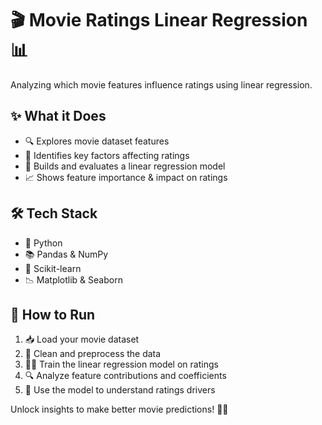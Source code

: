 # 🎬 Movie Ratings Linear Regression 📊

Analyzing which movie features influence ratings using linear regression.


## ✨ What it Does
- 🔍 Explores movie dataset features  
- 📏 Identifies key factors affecting ratings  
- 🤖 Builds and evaluates a linear regression model  
- 📈 Shows feature importance & impact on ratings  


## 🛠️ Tech Stack
- 🐍 Python  
- 📚 Pandas & NumPy  
- 🤖 Scikit-learn  
- 📉 Matplotlib & Seaborn  


## 🚀 How to Run
1. 📥 Load your movie dataset  
2. 🧹 Clean and preprocess the data  
3. 🏋️‍♂️ Train the linear regression model on ratings  
4. 🔍 Analyze feature contributions and coefficients  
5. 🎯 Use the model to understand ratings drivers  


Unlock insights to make better movie predictions! 🍿✨
